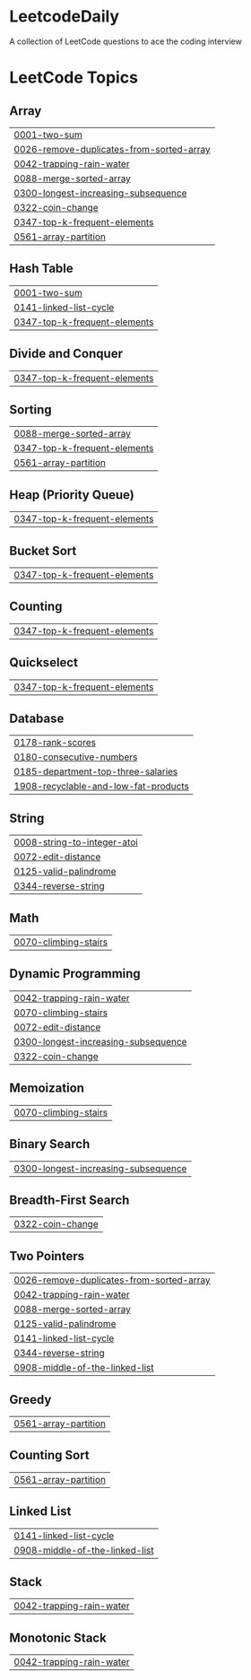 # LeetcodeDaily
A collection of LeetCode questions to ace the coding interview

<!---LeetCode Topics Start-->
# LeetCode Topics
## Array
|  |
| ------- |
| [0001-two-sum](https://github.com/EnockMagara/LeetcodeDaily/tree/master/0001-two-sum) |
| [0026-remove-duplicates-from-sorted-array](https://github.com/EnockMagara/LeetcodeDaily/tree/master/0026-remove-duplicates-from-sorted-array) |
| [0042-trapping-rain-water](https://github.com/EnockMagara/LeetcodeDaily/tree/master/0042-trapping-rain-water) |
| [0088-merge-sorted-array](https://github.com/EnockMagara/LeetcodeDaily/tree/master/0088-merge-sorted-array) |
| [0300-longest-increasing-subsequence](https://github.com/EnockMagara/LeetcodeDaily/tree/master/0300-longest-increasing-subsequence) |
| [0322-coin-change](https://github.com/EnockMagara/LeetcodeDaily/tree/master/0322-coin-change) |
| [0347-top-k-frequent-elements](https://github.com/EnockMagara/LeetcodeDaily/tree/master/0347-top-k-frequent-elements) |
| [0561-array-partition](https://github.com/EnockMagara/LeetcodeDaily/tree/master/0561-array-partition) |
## Hash Table
|  |
| ------- |
| [0001-two-sum](https://github.com/EnockMagara/LeetcodeDaily/tree/master/0001-two-sum) |
| [0141-linked-list-cycle](https://github.com/EnockMagara/LeetcodeDaily/tree/master/0141-linked-list-cycle) |
| [0347-top-k-frequent-elements](https://github.com/EnockMagara/LeetcodeDaily/tree/master/0347-top-k-frequent-elements) |
## Divide and Conquer
|  |
| ------- |
| [0347-top-k-frequent-elements](https://github.com/EnockMagara/LeetcodeDaily/tree/master/0347-top-k-frequent-elements) |
## Sorting
|  |
| ------- |
| [0088-merge-sorted-array](https://github.com/EnockMagara/LeetcodeDaily/tree/master/0088-merge-sorted-array) |
| [0347-top-k-frequent-elements](https://github.com/EnockMagara/LeetcodeDaily/tree/master/0347-top-k-frequent-elements) |
| [0561-array-partition](https://github.com/EnockMagara/LeetcodeDaily/tree/master/0561-array-partition) |
## Heap (Priority Queue)
|  |
| ------- |
| [0347-top-k-frequent-elements](https://github.com/EnockMagara/LeetcodeDaily/tree/master/0347-top-k-frequent-elements) |
## Bucket Sort
|  |
| ------- |
| [0347-top-k-frequent-elements](https://github.com/EnockMagara/LeetcodeDaily/tree/master/0347-top-k-frequent-elements) |
## Counting
|  |
| ------- |
| [0347-top-k-frequent-elements](https://github.com/EnockMagara/LeetcodeDaily/tree/master/0347-top-k-frequent-elements) |
## Quickselect
|  |
| ------- |
| [0347-top-k-frequent-elements](https://github.com/EnockMagara/LeetcodeDaily/tree/master/0347-top-k-frequent-elements) |
## Database
|  |
| ------- |
| [0178-rank-scores](https://github.com/EnockMagara/LeetcodeDaily/tree/master/0178-rank-scores) |
| [0180-consecutive-numbers](https://github.com/EnockMagara/LeetcodeDaily/tree/master/0180-consecutive-numbers) |
| [0185-department-top-three-salaries](https://github.com/EnockMagara/LeetcodeDaily/tree/master/0185-department-top-three-salaries) |
| [1908-recyclable-and-low-fat-products](https://github.com/EnockMagara/LeetcodeDaily/tree/master/1908-recyclable-and-low-fat-products) |
## String
|  |
| ------- |
| [0008-string-to-integer-atoi](https://github.com/EnockMagara/LeetcodeDaily/tree/master/0008-string-to-integer-atoi) |
| [0072-edit-distance](https://github.com/EnockMagara/LeetcodeDaily/tree/master/0072-edit-distance) |
| [0125-valid-palindrome](https://github.com/EnockMagara/LeetcodeDaily/tree/master/0125-valid-palindrome) |
| [0344-reverse-string](https://github.com/EnockMagara/LeetcodeDaily/tree/master/0344-reverse-string) |
## Math
|  |
| ------- |
| [0070-climbing-stairs](https://github.com/EnockMagara/LeetcodeDaily/tree/master/0070-climbing-stairs) |
## Dynamic Programming
|  |
| ------- |
| [0042-trapping-rain-water](https://github.com/EnockMagara/LeetcodeDaily/tree/master/0042-trapping-rain-water) |
| [0070-climbing-stairs](https://github.com/EnockMagara/LeetcodeDaily/tree/master/0070-climbing-stairs) |
| [0072-edit-distance](https://github.com/EnockMagara/LeetcodeDaily/tree/master/0072-edit-distance) |
| [0300-longest-increasing-subsequence](https://github.com/EnockMagara/LeetcodeDaily/tree/master/0300-longest-increasing-subsequence) |
| [0322-coin-change](https://github.com/EnockMagara/LeetcodeDaily/tree/master/0322-coin-change) |
## Memoization
|  |
| ------- |
| [0070-climbing-stairs](https://github.com/EnockMagara/LeetcodeDaily/tree/master/0070-climbing-stairs) |
## Binary Search
|  |
| ------- |
| [0300-longest-increasing-subsequence](https://github.com/EnockMagara/LeetcodeDaily/tree/master/0300-longest-increasing-subsequence) |
## Breadth-First Search
|  |
| ------- |
| [0322-coin-change](https://github.com/EnockMagara/LeetcodeDaily/tree/master/0322-coin-change) |
## Two Pointers
|  |
| ------- |
| [0026-remove-duplicates-from-sorted-array](https://github.com/EnockMagara/LeetcodeDaily/tree/master/0026-remove-duplicates-from-sorted-array) |
| [0042-trapping-rain-water](https://github.com/EnockMagara/LeetcodeDaily/tree/master/0042-trapping-rain-water) |
| [0088-merge-sorted-array](https://github.com/EnockMagara/LeetcodeDaily/tree/master/0088-merge-sorted-array) |
| [0125-valid-palindrome](https://github.com/EnockMagara/LeetcodeDaily/tree/master/0125-valid-palindrome) |
| [0141-linked-list-cycle](https://github.com/EnockMagara/LeetcodeDaily/tree/master/0141-linked-list-cycle) |
| [0344-reverse-string](https://github.com/EnockMagara/LeetcodeDaily/tree/master/0344-reverse-string) |
| [0908-middle-of-the-linked-list](https://github.com/EnockMagara/LeetcodeDaily/tree/master/0908-middle-of-the-linked-list) |
## Greedy
|  |
| ------- |
| [0561-array-partition](https://github.com/EnockMagara/LeetcodeDaily/tree/master/0561-array-partition) |
## Counting Sort
|  |
| ------- |
| [0561-array-partition](https://github.com/EnockMagara/LeetcodeDaily/tree/master/0561-array-partition) |
## Linked List
|  |
| ------- |
| [0141-linked-list-cycle](https://github.com/EnockMagara/LeetcodeDaily/tree/master/0141-linked-list-cycle) |
| [0908-middle-of-the-linked-list](https://github.com/EnockMagara/LeetcodeDaily/tree/master/0908-middle-of-the-linked-list) |
## Stack
|  |
| ------- |
| [0042-trapping-rain-water](https://github.com/EnockMagara/LeetcodeDaily/tree/master/0042-trapping-rain-water) |
## Monotonic Stack
|  |
| ------- |
| [0042-trapping-rain-water](https://github.com/EnockMagara/LeetcodeDaily/tree/master/0042-trapping-rain-water) |
<!---LeetCode Topics End-->
